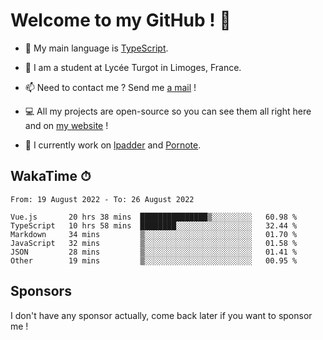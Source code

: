 # Welcome to my GitHub ! 🌃

- 🔭 My main language is [TypeScript](https://www.typescriptlang.org/).

- 🌱 I am a student at Lycée Turgot in Limoges, France.

- 📫 Need to contact me ? Send me <a href="mailto:mikkel@milescode.dev">a mail</a> !

- 💻 All my projects are open-source so you can see them all right here and on <a href="https://www.vexcited.ml">my website</a> !

- 👀 I currently work on [lpadder](https://github.com/Vexcited/lpadder) and [Pornote](https://github.com/Vexcited/Pornote).

## WakaTime ⏱

<!--START_SECTION:waka-->

```text
From: 19 August 2022 - To: 26 August 2022

Vue.js       20 hrs 38 mins  ███████████████▒░░░░░░░░░   60.98 %
TypeScript   10 hrs 58 mins  ████████░░░░░░░░░░░░░░░░░   32.44 %
Markdown     34 mins         ▒░░░░░░░░░░░░░░░░░░░░░░░░   01.70 %
JavaScript   32 mins         ▒░░░░░░░░░░░░░░░░░░░░░░░░   01.58 %
JSON         28 mins         ▒░░░░░░░░░░░░░░░░░░░░░░░░   01.41 %
Other        19 mins         ▒░░░░░░░░░░░░░░░░░░░░░░░░   00.95 %
```

<!--END_SECTION:waka-->

## Sponsors

I don't have any sponsor actually, come back later if you want to sponsor me !
